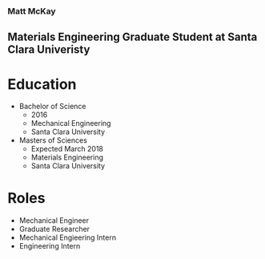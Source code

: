 ### Matt McKay
## Materials Engineering Graduate Student at Santa Clara Univeristy

# Education
 - Bachelor of Science 
   - 2016
   - Mechanical Engineering
   - Santa Clara University
  - Masters of Sciences
    - Expected March 2018
    - Materials Engineering
    - Santa Clara University
# Roles
- Mechanical Engineer 
- Graduate Researcher 
- Mechanical Engieering Intern
- Engineering Intern




